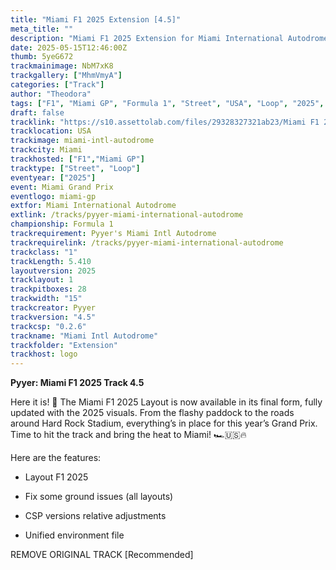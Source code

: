 ```yaml
---
title: "Miami F1 2025 Extension [4.5]"
meta_title: ""
description: "Miami F1 2025 Extension for Miami International Autodrome by Pyyer assetto corsa"
date: 2025-05-15T12:46:00Z
thumb: 5yeG672
trackmainimage: NbM7xK8
trackgallery: ["MhmVmyA"]
categories: ["Track"]
author: "Theodora"
tags: ["F1", "Miami GP", "Formula 1", "Street", "USA", "Loop", "2025", "Pyyer"]
draft: false
tracklink: "https://s10.assettolab.com/files/29328327321ab23/Miami F1 2025 4.5 FINAL.zip"
tracklocation: USA
trackimage: miami-intl-autodrome
trackcity: Miami
trackhosted: ["F1","Miami GP"]
tracktype: ["Street", "Loop"]
eventyear: ["2025"]
event: Miami Grand Prix
eventlogo: miami-gp
extfor: Miami International Autodrome
extlink: /tracks/pyyer-miami-international-autodrome
championship: Formula 1
trackrequirement: Pyyer's Miami Intl Autodrome
trackrequirelink: /tracks/pyyer-miami-international-autodrome
trackclass: "1" 
trackLength: 5.410
layoutversion: 2025
tracklayout: 1
trackpitboxes: 28
trackwidth: "15"
trackcreator: Pyyer
trackversion: "4.5"
trackcsp: "0.2.6"
trackname: "Miami Intl Autodrome"
trackfolder: "Extension"
trackhost: logo
---
```


**Pyyer: Miami F1 2025 Track 4.5**

Here it is! 🌴 The Miami F1 2025 Layout is now available in its final form, fully updated with the 2025 visuals. From the flashy paddock to the roads around Hard Rock Stadium, everything’s in place for this year’s Grand Prix. Time to hit the track and bring the heat to Miami! 🏎🇺🇸🔥

Here are the features:

- Layout F1 2025

- Fix some ground issues (all layouts)

- CSP versions relative adjustments

- Unified environment file

REMOVE ORIGINAL TRACK [Recommended]